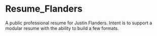 # Resume_Flanders
A public professional resume for Justin Flanders. Intent is to support a modular resume with the ability to build a few formats. 

